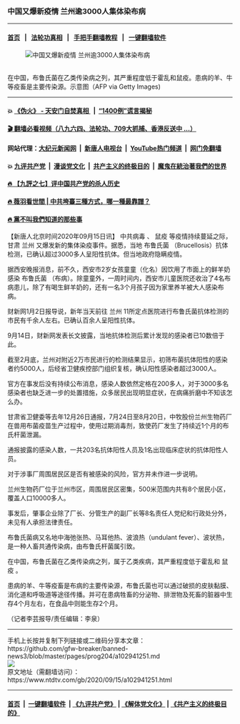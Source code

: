 ### 中国又爆新疫情 兰州逾3000人集体染布病
------------------------

#### [首页](https://github.com/gfw-breaker/banned-news3/blob/master/README.md) &nbsp;&nbsp;|&nbsp;&nbsp; [法轮功真相](https://github.com/begood0513/basic/blob/master/README.md)  &nbsp;&nbsp;|&nbsp;&nbsp; [手把手翻墙教程](https://github.com/gfw-breaker/guides/wiki)  &nbsp;&nbsp;|&nbsp;&nbsp; [一键翻墙软件](https://github.com/gfw-breaker/nogfw/blob/master/README.md)  



<div><div class="featured_image">
 <figure>
  <img alt="中国又爆新疫情 兰州逾3000人集体染布病" src="https://i.ntdtv.com/assets/uploads/2020/01/GettyImages-55301136-800x450.jpg"/>
 </figure><br/>
 <span class="caption">
  在中国，布鲁氏菌在乙类传染病之列，其严重程度低于霍乱和鼠疫。患病的羊、牛等疫畜是主要传染源。示意图（AFP via Getty Images)
 </span>
</div>
</div><hr/>

#### 💥 [《伪火》 - 天安门自焚真相 ](http://158.247.203.241:10000/videos/blog/weihuo.html)&nbsp; |&nbsp; [“1400例”谎言揭秘  ](http://158.247.203.241:10000/videos/blog/jiexi1400.html)

#### [ 🎬  翻墙必看视频（八九六四、法轮功、709大抓捕、香港反送中 ...）](https://github.com/gfw-breaker/links/blob/master/banned.md)

#### 网站代理：[大纪元新闻网](http://158.247.203.241:10080/gb/) &nbsp;|&nbsp; [新唐人电视台](http://158.247.203.241:8808/gb/)  &nbsp;|&nbsp; [YouTube热门频道](http://158.247.203.241/youtube.html) &nbsp;|&nbsp; [网门免翻墙](http://158.247.203.241:11000/show.aspx?name=ogHome)

#### 💥 [九评共产党](http://158.247.203.241:10000/videos/res/jiuping/)&nbsp; |&nbsp; [漫谈党文化](http://158.247.203.241:10000/videos/res/mtdwh/)&nbsp; |&nbsp; [共产主义的终极目的](http://158.247.203.241:10000/videos/res/zjmd/)&nbsp; |&nbsp; [魔鬼在統治著我們的世界](http://158.247.203.241:10000/videos/res/TheSpecter/)  

#### [ 🔥  【九評之七】评中国共产党的杀人历史](http://158.247.203.241:10000/videos/news/../res/jiuping/index.html)

#### [ 🔥  薇羽看世間 | 中共垮臺三種方式，哪一種最靠譜？](http://158.247.203.241:10000/videos/news/weiyu01.html)

#### [ 🔥  黨不叫我們知道的那些事](http://158.247.203.241:10000/videos/news/truth02.html)

<div><div class="post_content" itemprop="articleBody">
 <p>
  【新唐人北京时间2020年09月15日讯】
  <ok href="https://www.ntdtv.com/gb/中共病毒.htm">
   中共病毒
  </ok>
  、
  <ok href="https://www.ntdtv.com/gb/鼠疫.htm">
   鼠疫
  </ok>
  等疫情持续蔓延之际，甘肃
  <ok href="https://www.ntdtv.com/gb/兰州.htm">
   兰州
  </ok>
  又爆发新的集体染疫事件。据悉，当地
  <ok href="https://www.ntdtv.com/gb/布鲁氏菌.htm">
   布鲁氏菌
  </ok>
  （Brucellosis）抗体检测，已确认超过3000多人呈阳性抗体。但当地政府隐瞒疫情。
 </p>
 <p>
  据西安晚报消息，前不久，西安市2岁女孩童童（化名）因饮用了市面上的鲜羊奶感染
  <ok href="https://www.ntdtv.com/gb/布鲁氏菌.htm">
   布鲁氏菌
  </ok>
  （布病）。除童童外，一周时间内，西安市儿童医院还收治了4名布病患儿，除了有喝生鲜羊奶的，还有一名3个月孩子因为家里养羊被大人感染布病。
 </p>
 <p>
  财新网1月2日报导说，新年当天前往
  <ok href="https://www.ntdtv.com/gb/兰州.htm">
   兰州
  </ok>
  11所定点医院进行布鲁氏菌抗体检测的市民有千余人左右。已确认百余人呈阳性抗体。
 </p>
 <p>
  9月14日，财新网发表长文披露，当地抗体检测后累计发现的感染者已10数倍于此。
 </p>
 <p>
  截至2月底，兰州对附近2万市民进行的检测结果显示，初筛布菌抗体阳性的感染者约5000人，后经省卫健疾控部门组织复核，确认阳性感染者超过3000人。
 </p>
 <p>
  官方在事发后没有持续公布消息，感染人数依然定格在200多人，对于3000多名感染者也缺乏进一步的处置措施，众多居民出现明显症状，在病痛折磨中不知该怎么办。
 </p>
 <p>
  甘肃省卫健委等去年12月26日通报，7月24日至8月20日，中牧股份兰州生物药厂在兽用布菌疫苗生产过程中，使用过期消毒剂，致使药厂发生了持续近1个月的布氏杆菌泄漏。
 </p>
 <p>
  通报披露的感染人数，一共203名抗体阳性人员及1名出现临床症状的抗体阳性人员。
 </p>
 <p>
  对于涉事厂周围居民区是否有被感染的风险，官方并未作进一步说明。
 </p>
 <p>
  兰州生物药厂位于兰州市区，周围居民区密集，500米范围内共有8个居民小区，覆盖人口10000多人。
 </p>
 <p>
  事发后，肇事企业除了厂长、分管生产的副厂长等8名责任人党纪和行政处分外，未见有人承担法律责任。
 </p>
 <p>
  布鲁氏菌病又名地中海弛张热、马耳他热、波浪热（undulant fever）、波状热，是一种人畜共通传染病，由布鲁氏杆菌属引致。
 </p>
 <p>
  在中国，布鲁氏菌在乙类传染病之列，属于乙类疾病，其严重程度低于霍乱和
  <ok href="https://www.ntdtv.com/gb/鼠疫.htm">
   鼠疫
  </ok>
  。
 </p>
 <p>
  患病的羊、牛等疫畜是布病的主要传染源，布鲁氏菌也可以通过破损的皮肤黏膜、消化道和呼吸道等途径传播。并可在患病牲畜的分泌物、排泄物及死畜的脏器中生存4个月左右，在食品中则能生存2个月。
 </p>
 <p>
  （记者李芸报导/责任编辑：李泉）
 </p>
 <div class="single_ad">
 </div>
</div>
</div>
<hr/>
手机上长按并复制下列链接或二维码分享本文章：<br/>
https://github.com/gfw-breaker/banned-news3/blob/master/pages/prog204/a102941251.md <br/>
<a href='https://github.com/gfw-breaker/banned-news3/blob/master/pages/prog204/a102941251.md'><img src='https://github.com/gfw-breaker/banned-news3/blob/master/pages/prog204/a102941251.md.png'/></a> <br/>
原文地址（需翻墙访问）：https://www.ntdtv.com/gb/2020/09/15/a102941251.html


------------------------
#### [首页](https://github.com/gfw-breaker/banned-news3/blob/master/README.md) &nbsp;|&nbsp; [一键翻墙软件](https://github.com/gfw-breaker/nogfw/blob/master/README.md) &nbsp;| [《九评共产党》](https://github.com/gfw-breaker/9ping.md/blob/master/README.md#九评之一评共产党是什么) | [《解体党文化》](https://github.com/gfw-breaker/jtdwh.md/blob/master/README.md) | [《共产主义的终极目的》](https://github.com/gfw-breaker/gczydzjmd.md/blob/master/README.md)


<img src='http://gfw-breaker.win/banned-news3/pages/prog204/a102941251.md' width='0px' height='0px'/>